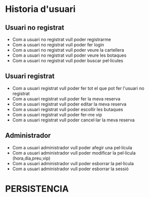 <h1>Historia d'usuari</h1>

<h2>Usuari no registrat</h2>
<ul>
<li>Com a usuari no registrat vull poder registrarme</li>
<li>Com a usuari no registrat vull poder fer login</li>
<li>Com a usuari no registrat vull poder veure la cartellera</li>
<li>Com a usuari no registrat vull poder veure les botaques</li>
<li>Com a usuari no registrat vull poder buscar pel·lícules</li>
</ul>

<h2>Usuari registrat</h2>
<ul>
<li>Com a usuari registrat vull poder fer tot el que pot fer l'usuari no registrat</li>
<li>Com a usuari registrat vull poder fer la meva reserva</li>
<li>Com a usuari registrat vull poder editar la meva reserva</li>
<li>Com a usuari registrat vull poder escollir les butaques</li>
<li>Com a usuari registrat vull poder fer-me vip</li>
<li>Com a usuari registrat vull poder cancel·lar la meva reserva</li>
</ul>

<h2>Administrador</h2>
<ul>
<li>Com a usuari administrador vull poder afegir una pel·lícula</li>
<li>Com a usuari administrador vull poder modificar la pel·lícula (hora,dia,preu,vip)</li>
<li>Com a usuari administrador vull poder esborrar la pel·lícula</li>
<li>Com a usuari administrador vull poder esborrar la sessió</li>
</ul>

<h1>PERSISTENCIA</h1>